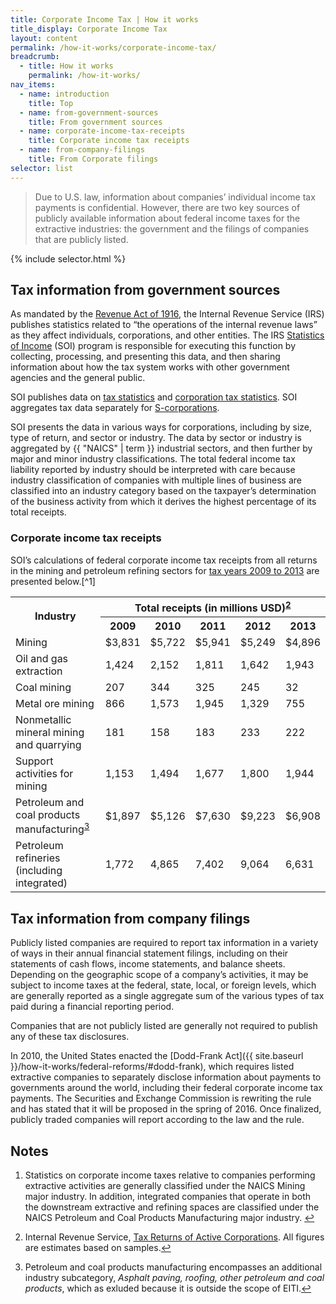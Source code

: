 ```yaml
---
title: Corporate Income Tax | How it works
title_display: Corporate Income Tax
layout: content
permalink: /how-it-works/corporate-income-tax/
breadcrumb:
  - title: How it works
    permalink: /how-it-works/
nav_items:
  - name: introduction
    title: Top
  - name: from-government-sources
    title: From government sources
  - name: corporate-income-tax-receipts
    title: Corporate income tax receipts
  - name: from-company-filings
    title: From Corporate filings
selector: list
---
```




> Due to U.S. law, information about companies’ individual income tax payments is confidential. However, there are two key sources of publicly available information about federal income taxes for the extractive industries: the government and the filings of companies that are publicly listed.

{% include selector.html %}

<h2 id="from-government-sources">Tax information from government sources</h2>

As mandated by the [Revenue Act of 1916](http://legisworks.org/sal/39/stats/STATUTE-39-Pg756.pdf), the Internal Revenue Service (IRS) publishes statistics related to “the operations of the internal revenue laws” as they affect individuals, corporations, and other entities. The IRS [Statistics of Income](https://www.irs.gov/uac/SOI-Tax-Stats-Statistics-of-Income) (SOI) program is responsible for executing this function by collecting, processing, and presenting this data, and then sharing information about how the tax system works with other government agencies and the general public.

SOI publishes data on [tax statistics](https://www.irs.gov/uac/Tax-Stats-2) and [corporation tax statistics](https://www.irs.gov/uac/SOI-Tax-Stats-Corporation-Tax-Statistics).  SOI aggregates tax data separately for [S-corporations](https://www.irs.gov/uac/SOI-Tax-Stats-S-Corporation-Statistics).

SOI presents the data in various ways for corporations, including by size, type of return, and sector or industry. The data by sector or industry is aggregated by {{ "NAICS" | term }} industrial sectors, and then further by major and minor industry classifications. The total federal income tax liability reported by industry should be interpreted with care because industry classification of companies with multiple lines of business are classified into an industry category based on the taxpayer’s determination of the business activity from which it derives the highest percentage of its total receipts.

### Corporate income tax receipts

SOI’s calculations of federal corporate income tax receipts from all returns in the mining and petroleum refining sectors for [tax years 2009 to 2013](https://www.irs.gov/uac/SOI-Tax-Stats-Returns-of-Active-Corporations-Table-1) are presented below.[^1]

<table class="article_table article_table-indented article_table-numbers">
  <tr>
    <th rowspan="2" class="article_table-left article_table-enlarge">Industry</th>
    <th colspan="5" class="article_table-thin">Total receipts (in millions USD)<sup id="fnref:2"><a href="#fn:2" class="footnote">2</a></sup></th>
  </tr>
  <tr>
    <th>2009</th>
    <th>2010</th>
    <th>2011</th>
    <th>2012</th>
    <th>2013</th>
  </tr>
  <tr class="article_table-head">
    <td>Mining</td>
    <td>$3,831</td>
    <td>$5,722</td>
    <td>$5,941</td>
    <td>$5,249</td>
    <td>$4,896</td>
  </tr>
  <tr>
    <td>Oil and gas extraction</td>
    <td>1,424</td>
    <td>2,152</td>
    <td>1,811</td>
    <td>1,642</td>
    <td>1,943</td>
  </tr>
  <tr>
    <td>Coal mining</td>
    <td>207</td>
    <td>344</td>
    <td>325</td>
    <td>245</td>
    <td>32</td>
  </tr>
  <tr>
    <td>Metal ore mining</td>
    <td>866</td>
    <td>1,573</td>
    <td>1,945</td>
    <td>1,329</td>
    <td>755</td>
  </tr>
  <tr>
    <td>Nonmetallic mineral mining and quarrying</td>
    <td>181</td>
    <td>158</td>
    <td>183</td>
    <td>233</td>
    <td>222</td>
  </tr>
  <tr>
  <td>Support activities for mining</td>
    <td>1,153</td>
    <td>1,494</td>
    <td>1,677</td>
    <td>1,800</td>
    <td>1,944</td>
  </tr>
  <tr class="article_table-head">
    <td>Petroleum and coal products manufacturing<sup id="fnref:3"><a href="#fn:3" class="footnote">3</a></sup></td>
    <td>$1,897</td>
    <td>$5,126</td>
    <td>$7,630</td>
    <td>$9,223</td>
    <td>$6,908</td>
  </tr>
  <tr>
    <td>Petroleum refineries (including integrated)</td>
    <td>1,772</td>
    <td>4,865</td>
    <td>7,402</td>
    <td>9,064</td>
    <td>6,631</td>
  </tr>
</table>

<h2 id="from-company-filings">Tax information from company filings</h2>

Publicly listed companies are required to report tax information in a variety of ways in their annual financial statement filings, including on their statements of cash flows, income statements, and balance sheets. Depending on the geographic scope of a company’s activities, it may be subject to income taxes at the federal, state, local, or foreign levels, which are generally reported as a single aggregate sum of the various types of tax paid during a financial reporting period.

Companies that are not publicly listed are generally not required to publish any of these tax disclosures.

In 2010, the United States enacted the [Dodd-Frank Act]({{ site.baseurl }}/how-it-works/federal-reforms/#dodd-frank), which requires listed extractive companies to separately disclose information about payments to governments around the world, including their federal corporate income tax payments. The Securities and Exchange Commission is rewriting the rule and has stated that it will be proposed in the spring of 2016. Once finalized, publicly traded companies will report according to the law and the rule.

## Notes
<div class="footnotes">
  <ol>
    <li id="fn:1"><p>Statistics on corporate income taxes relative to companies performing extractive activities are generally classified under the NAICS Mining major industry. In addition, integrated companies that operate in both the downstream extractive and refining spaces are classified under the NAICS Petroleum and Coal Products Manufacturing major industry. <a href="#fnref:1" class="reversefootnote">↩</a></p></li>
    <li id="fn:2"><p>Internal Revenue Service, <a href="https://www.irs.gov/uac/SOI-Tax-Stats-Returns-of-Active-Corporations-Table-1">Tax Returns of Active Corporations</a>. All figures are estimates based on samples.<a href="#fnref:2" class="reversefootnote">↩</a></p></li>
    <li id="fn:3"><p>Petroleum and coal products manufacturing encompasses an additional industry subcategory, <em>Asphalt paving, roofing, other petroleum and coal products</em>, which as exluded because it is outside the scope of EITI.<a href="#fnref:3" class="reversefootnote">↩</a></p></li>
  </ol>
 </div>

